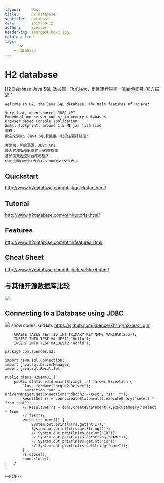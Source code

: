 ```yaml
---
layout:     post
title:      H2 database
subtitle:   database
date:       2017-09-12
author:     Spencer
header-img: img/post-bg-c.jpg
catalog: true
tags:
    - H2
    - database
---
```


# H2 database

H2 Database Java SQL 數據庫，功能強大，而且運行只需一個jar包即可.
官方描述：

```
Welcome to H2, the Java SQL database. The main features of H2 are:

Very fast, open source, JDBC API
Embedded and server modes; in-memory databases
Browser based Console application
Small footprint: around 1.5 MB jar file size
翻譯：
歡迎來到H2，Java SQL數據庫。H2的主要特點是:

非常快，開放源碼，JDBC API
嵌入式和服務器模式;內存數據庫
基於瀏覽器控制台應用程序
佔用空間非常小:大約1.5 MB的jar文件大小
```

## Quickstart
<http://www.h2database.com/html/quickstart.html/>

## Tutorial
<http://www.h2database.com/html/tutorial.html/>

## Features
<http://www.h2database.com/html/features.html/>

## Cheat Sheet
<http://www.h2database.com/html/cheatSheet.html/>

## 与其他开源数据库比较
![](https://spencerzhang.github.io/resource/A90C2BA3-7532-41FF-93DC-B86971FEF48C.png)

## Connecting to a Database using JDBC
![](https://spencerzhang.github.io/resource/191150C1-9259-4966-9BC7-D44CDF7B0653.png)
show codes:
GitHub:
<https://github.com/SpencerZhang/h2-learn.git/>

```
	CRAETE TABLE TEST(ID INT PRIMARY KEY,NAME VARCHAR(255));
	INSERT INTO TEST VALUES(1,'Hello');
	INSERT INTO TEST VALUES(2,'World');
```

```
package com.spencer.h2;

import java.sql.Connection;
import java.sql.DriverManager;
import java.sql.ResultSet;

public class H2Demo01 {
	public static void main(String[] a) throws Exception {
		Class.forName("org.h2.Driver");
		Connection conn = DriverManager.getConnection("jdbc:h2:~/test", "sa", "");
		ResultSet rs = conn.createStatement().executeQuery("select * from test");
		// ResultSet rs = conn.createStatement().executeQuery("select * from
		// TEST");
		while (rs.next()) {
			System.out.println(rs.getInt(1));
			System.out.println(rs.getString(2));
			// System.out.println(rs.getInt("ID"));
			// System.out.println(rs.getString("NAME"));
			// System.out.println(rs.getInt("id"));
			// System.out.println(rs.getString("name"));
		}
		rs.close();
		conn.close();
	}
}

```

--EOF--
